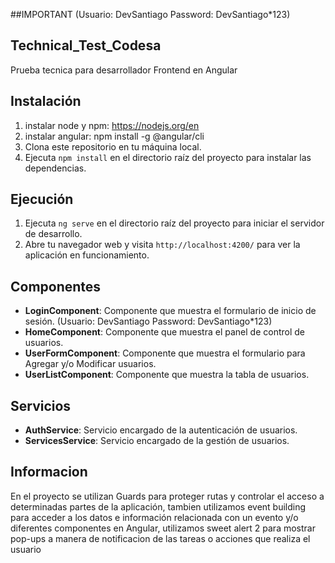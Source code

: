 ##IMPORTANT (Usuario: DevSantiago Password: DevSantiago*123)

## Technical_Test_Codesa
Prueba tecnica para desarrollador Frontend en Angular

## Instalación
1. instalar node y npm: https://nodejs.org/en
2. instalar angular: npm install -g @angular/cli
3. Clona este repositorio en tu máquina local.
4. Ejecuta `npm install` en el directorio raíz del proyecto para instalar las dependencias.

## Ejecución
1. Ejecuta `ng serve` en el directorio raíz del proyecto para iniciar el servidor de desarrollo.
2. Abre tu navegador web y visita `http://localhost:4200/` para ver la aplicación en funcionamiento.

## Componentes
- **LoginComponent**: Componente que muestra el formulario de inicio de sesión. (Usuario: DevSantiago Password: DevSantiago*123)
- **HomeComponent**: Componente que muestra el panel de control de usuarios.
- **UserFormComponent**: Componente que muestra el formulario para Agregar y/o Modificar usuarios.
- **UserListComponent**: Componente que muestra la tabla de usuarios.

## Servicios
- **AuthService**: Servicio encargado de la autenticación de usuarios.
- **ServicesService**: Servicio encargado de la gestión de usuarios.

## Informacion
En el proyecto se utilizan Guards para proteger rutas y controlar el acceso a determinadas partes de la aplicación, tambien utilizamos
event building para acceder a los datos e información relacionada con un evento y/o diferentes componentes en Angular, utilizamos
sweet alert 2 para mostrar pop-ups a manera de notificacion de las tareas o acciones que realiza el usuario
